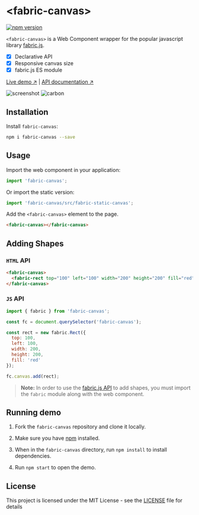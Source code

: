 # &lt;fabric-canvas&gt;

[![npm version](https://badgen.net/npm/v/fabric-canvas?color=00B4F0)](https://www.npmjs.com/package/fabric-canvas)

<!--
[![Published on Vaadin Directory](https://img.shields.io/badge/Vaadin%20Directory-published-00b4f0.svg)](https://vaadin.com/directory/component/vaadin-component-factoryfabric-canvas)
-->

`<fabric-canvas>` is a Web Component wrapper for the popular javascript library [fabric.js](https://github.com/fabricjs/fabric.js).

- [x] Declarative API
- [x] Responsive canvas size
- [x] fabric.js ES module

[Live demo ↗](https://fabric-canvas.netlify.com)
|
[API documentation ↗](https://fabric-canvas.netlify.com/api/#/elements/FabricCanvas)

![screenshot](https://user-images.githubusercontent.com/3392815/66313780-9bdf4400-e91b-11e9-96c8-096cd17d6b7a.png)
![carbon](https://user-images.githubusercontent.com/3392815/66313774-98e45380-e91b-11e9-9659-605f432179fc.png)

## Installation

Install `fabric-canvas`:

```sh
npm i fabric-canvas --save
```

## Usage

Import the web component in your application:

```js
import 'fabric-canvas';
```

Or import the static version:

```js
import 'fabric-canvas/src/fabric-static-canvas';
```

Add the `<fabric-canvas>` element to the page.

```html
<fabric-canvas></fabric-canvas>
```

## Adding Shapes

### `HTML` API

```html
<fabric-canvas>
  <fabric-rect top="100" left="100" width="200" height="200" fill="red"></fabric-rect>
</fabric-canvas>
```

### `JS` API

```js
import { fabric } from 'fabric-canvas';

const fc = document.querySelector('fabric-canvas');

const rect = new fabric.Rect({
  top: 100,
  left: 100,
  width: 200,
  height: 200,
  fill: 'red'
});

fc.canvas.add(rect);
```

> **Note:** In order to use the [fabric.js API](http://fabricjs.com/docs/fabric.Canvas.html#add) to add shapes, you must import the `fabric` module along with the web component.

## Running demo

1. Fork the `fabric-canvas` repository and clone it locally.

1. Make sure you have [npm](https://www.npmjs.com/) installed.

1. When in the `fabric-canvas` directory, run `npm install` to install dependencies.

1. Run `npm start` to open the demo.

## License

This project is licensed under the MIT License - see the [LICENSE](LICENSE) file for details
